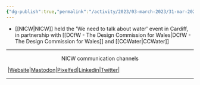 ```yaml
---
{"dg-publish":true,"permalink":"/activity/2023/03-march-2023/31-mar-2023/"}
---
```



- [[NICW\|NICW]] held the 'We need to talk about water' event in Cardiff, in partnership with [[DCfW - The Design Commission for Wales\|DCfW - The Design Commission for Wales]] and [[CCWater\|CCWater]]


***
<p style="text-align: center;">NICW communication channels</p>

󠁧 |[Website](https://nationalinfrastructurecommission.wales)|[Mastodon](https://toot.wales/@NICW)|[Pixelfed](https://pix.toot.wales/NICW)|[Linkedin](https://www.linkedin.com/company/26268509/)|[Twitter](https://twitter.com/InfraCommCymru)|
***
